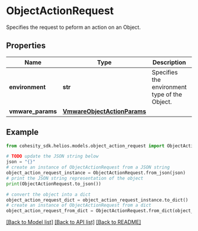 # ObjectActionRequest

Specifies the request to peform an action on an Object.

## Properties

Name | Type | Description | Notes
------------ | ------------- | ------------- | -------------
**environment** | **str** | Specifies the environment type of the Object. | 
**vmware_params** | [**VmwareObjectActionParams**](VmwareObjectActionParams.md) |  | [optional] 

## Example

```python
from cohesity_sdk.helios.models.object_action_request import ObjectActionRequest

# TODO update the JSON string below
json = "{}"
# create an instance of ObjectActionRequest from a JSON string
object_action_request_instance = ObjectActionRequest.from_json(json)
# print the JSON string representation of the object
print(ObjectActionRequest.to_json())

# convert the object into a dict
object_action_request_dict = object_action_request_instance.to_dict()
# create an instance of ObjectActionRequest from a dict
object_action_request_from_dict = ObjectActionRequest.from_dict(object_action_request_dict)
```
[[Back to Model list]](../README.md#documentation-for-models) [[Back to API list]](../README.md#documentation-for-api-endpoints) [[Back to README]](../README.md)


